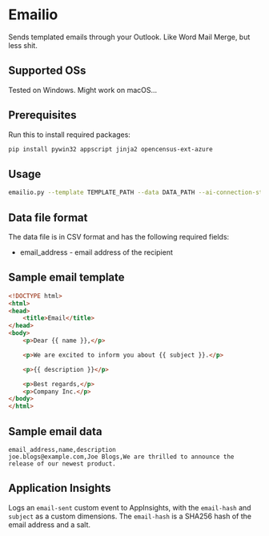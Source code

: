 # Emailio

Sends templated emails through your Outlook. Like Word Mail Merge, but less shit.

## Supported OSs

Tested on Windows. Might work on macOS...

## Prerequisites

Run this to install required packages:

```bash
pip install pywin32 appscript jinja2 opencensus-ext-azure
```

## Usage

```sh
emailio.py --template TEMPLATE_PATH --data DATA_PATH --ai-connection-string AI_CONNECTION_STRING --subject SUBJECT
```

## Data file format

The data file is in CSV format and has the following required fields:

* email_address - email address of the recipient

## Sample email template

```html
<!DOCTYPE html>
<html>
<head>
    <title>Email</title>
</head>
<body>
    <p>Dear {{ name }},</p>

    <p>We are excited to inform you about {{ subject }}.</p>

    <p>{{ description }}</p>

    <p>Best regards,</p>
    <p>Company Inc.</p>
</body>
</html>
```
## Sample email data

```csv
email_address,name,description
joe.blogs@example.com,Joe Blogs,We are thrilled to announce the release of our newest product.
```

## Application Insights

Logs an `email-sent` custom event to AppInsights, with the `email-hash` and `subject` as a custom dimensions. The `email-hash` is a SHA256 hash of the email address and a salt.

